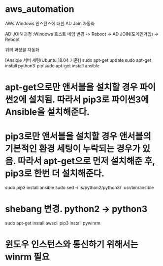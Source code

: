 # aws_automation
AWs Windows 인스턴스에 대한 AD Join 자동화

AD JOIN 과정
:Windows 호스트 네임 변경 -> Reboot -> AD JOIN(도메인가입) -> Reboot

위의 과정을 자동화

[Ansible 서버 세팅(Ubuntu 18.04 기준)]
sudo apt-get update
sudo apt-get install python3-pip
sudo apt-get install ansible

# apt-get으로만 앤서블을 설치할 경우 파이썬2에 설치됨. 따라서 pip3로 파이썬3에 Ansible을 설치해준다.
# pip3로만 앤서블을 설치할 경우 앤서블의 기본적인 환경 세팅이 누락되는 경우가 있음. 따라서 apt-get으로 먼저 설치해준 후, pip3로 한번 더 설치해준다.
sudo pip3 install ansible
sudo sed -i 's/python2/python3/' usr/bin/ansible
# shebang 변경. python2 -> python3
sudo apt-get install awscli
pip3 install pywinrm
# 윈도우 인스턴스와 통신하기 위해서는 winrm 필요

